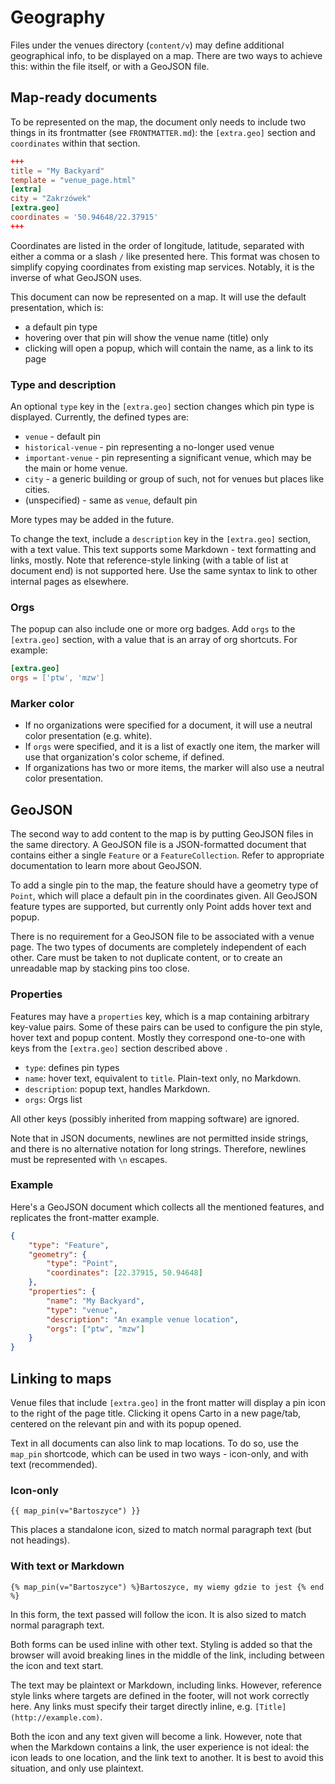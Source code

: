 # Geography

Files under the venues directory (`content/v`) may define additional geographical info, to be displayed on a map. There are two ways to achieve this: within the file itself, or with a GeoJSON file.

## Map-ready documents

To be represented on the map, the document only needs to include two things in its frontmatter (see `FRONTMATTER.md`): the `[extra.geo]` section and `coordinates` within that section.

```toml
+++
title = "My Backyard"
template = "venue_page.html"
[extra]
city = "Zakrzówek"
[extra.geo]
coordinates = '50.94648/22.37915'
+++
```

Coordinates are listed in the order of longitude, latitude, separated with either a comma or a slash `/` like presented here. This format was chosen to simplify copying coordinates from existing map services. Notably, it is the inverse of what GeoJSON uses.

This document can now be represented on a map. It will use the default presentation, which is:

* a default pin type
* hovering over that pin will show the venue name (title) only
* clicking will open a popup, which will contain the name, as a link to its page

### Type and description

An optional `type` key in the `[extra.geo]` section changes which pin type is displayed.
Currently, the defined types are:

* `venue` - default pin
* `historical-venue` - pin representing a no-longer used venue
* `important-venue` - pin representing a significant venue, which may be the main or home venue.
* `city` - a generic building or group of such, not for venues but places like cities.
* (unspecified) - same as `venue`, default pin

More types may be added in the future.

To change the text, include a `description` key in the `[extra.geo]` section, with a text value. This text supports some Markdown - text formatting and links, mostly. Note that reference-style linking (with a table of list at document end) is not supported here. Use the same syntax to link to other internal pages as elsewhere.

### Orgs

The popup can also include one or more org badges. Add `orgs` to the `[extra.geo]` section, with a value that is an array of org shortcuts. For example:

```toml
[extra.geo]
orgs = ['ptw', 'mzw']
```

### Marker color

* If no organizations were specified for a document, it will use a neutral color presentation (e.g. white).
* If `orgs` were specified, and it is a list of exactly one item, the marker will use that organization's color scheme, if defined.
* If organizations has two or more items, the marker will also use a neutral color presentation.

## GeoJSON

The second way to add content to the map is by putting GeoJSON files in the same directory. A GeoJSON file is a JSON-formatted document that contains either a single `Feature` or a `FeatureCollection`. Refer to appropriate documentation to learn more about GeoJSON.

To add a single pin to the map, the feature should have a geometry type of `Point`, which will place a default pin in the coordinates given. All GeoJSON feature types are supported, but currently only Point adds hover text and popup.

There is no requirement for a GeoJSON file to be associated with a venue page. The two types of documents are completely independent of each other. Care must be taken to not duplicate content, or to create an unreadable map by stacking pins too close.

### Properties

Features may have a `properties` key, which is a map containing arbitrary key-value pairs. Some of these pairs can be used to configure the pin style, hover text and popup content. Mostly they correspond one-to-one with keys from the `[extra.geo]` section described above .

* `type`: defines pin types
* `name`: hover text, equivalent to `title`. Plain-text only, no Markdown.
* `description`: popup text, handles Markdown.
* `orgs`: Orgs list

All other keys (possibly inherited from mapping software) are ignored.

Note that in JSON documents, newlines are not permitted inside strings, and there is no alternative notation for long strings. Therefore, newlines must be represented with `\n` escapes.

### Example

Here's a GeoJSON document which collects all the mentioned features, and replicates the front-matter example.

```json
{
    "type": "Feature",
    "geometry": {
        "type": "Point",
        "coordinates": [22.37915, 50.94648]
    },
    "properties": {
        "name": "My Backyard",
        "type": "venue",
        "description": "An example venue location",
        "orgs": ["ptw", "mzw"]
    }
}
```

## Linking to maps

Venue files that include `[extra.geo]` in the front matter will display a pin icon to the right of the page title. Clicking it opens Carto in a new page/tab, centered on the relevant pin and with its popup opened.

Text in all documents can also link to map locations. To do so, use the `map_pin` shortcode, which can be used in two ways - icon-only, and with text (recommended).

### Icon-only

```
{{ map_pin(v="Bartoszyce") }}
```

This places a standalone icon, sized to match normal paragraph text (but not headings).

### With text or Markdown

```
{% map_pin(v="Bartoszyce") %}Bartoszyce, my wiemy gdzie to jest {% end %}
```

In this form, the text passed will follow the icon. It is also sized to match normal paragraph text.

Both forms can be used inline with other text. Styling is added so that the browser will avoid breaking lines in the middle of the link, including between the icon and text start.

The text may be plaintext or Markdown, including links. However, reference style links where targets are defined in the footer, will not work correctly here. Any links must specify their target directly inline, e.g. `[Title](http://example.com)`.

Both the icon and any text given will become a link. However, note that when the Markdown contains a link, the user experience is not ideal: the icon leads to one location, and the link text to another. It is best to avoid this situation, and only use plaintext.
